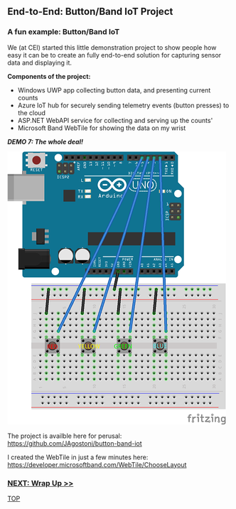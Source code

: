 ## End-to-End: Button/Band IoT Project

### A fun example: Button/Band IoT

We (at CEI) started this little demonstration project to show people how easy it can be to create an fully end-to-end
solution for capturing sensor data and displaying it.

**Components of the project:**

- Windows UWP app collecting button data, and presenting current counts
- Azure IoT hub for securely sending telemetry events (button presses) to the cloud
- ASP.NET WebAPI service for collecting and serving up the counts'
- Microsoft Band WebTile for showing the data on my wrist

_**DEMO 7: The whole deal!**_


![Demo 6 schematic](assets/Button_Band_Wiring.png)

The project is availble here for perusal: https://github.com/JAgostoni/button-band-iot

I created the WebTile in just a few minutes here: https://developer.microsoftband.com/WebTile/ChooseLayout



### [NEXT: Wrap Up >>](wrapup.md)

[TOP](README.md)